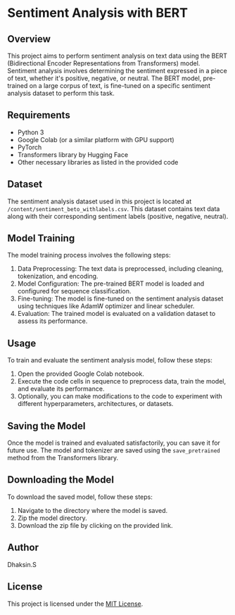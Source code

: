 # Sentiment Analysis with BERT

## Overview
This project aims to perform sentiment analysis on text data using the BERT (Bidirectional Encoder Representations from Transformers) model. Sentiment analysis involves determining the sentiment expressed in a piece of text, whether it's positive, negative, or neutral. The BERT model, pre-trained on a large corpus of text, is fine-tuned on a specific sentiment analysis dataset to perform this task.

## Requirements
- Python 3
- Google Colab (or a similar platform with GPU support)
- PyTorch
- Transformers library by Hugging Face
- Other necessary libraries as listed in the provided code

## Dataset
The sentiment analysis dataset used in this project is located at `/content/sentiment_beto_withlabels.csv`. This dataset contains text data along with their corresponding sentiment labels (positive, negative, neutral).

## Model Training
The model training process involves the following steps:
1. Data Preprocessing: The text data is preprocessed, including cleaning, tokenization, and encoding.
2. Model Configuration: The pre-trained BERT model is loaded and configured for sequence classification.
3. Fine-tuning: The model is fine-tuned on the sentiment analysis dataset using techniques like AdamW optimizer and linear scheduler.
4. Evaluation: The trained model is evaluated on a validation dataset to assess its performance.

## Usage
To train and evaluate the sentiment analysis model, follow these steps:
1. Open the provided Google Colab notebook.
2. Execute the code cells in sequence to preprocess data, train the model, and evaluate its performance.
3. Optionally, you can make modifications to the code to experiment with different hyperparameters, architectures, or datasets.

## Saving the Model
Once the model is trained and evaluated satisfactorily, you can save it for future use. The model and tokenizer are saved using the `save_pretrained` method from the Transformers library.

## Downloading the Model
To download the saved model, follow these steps:
1. Navigate to the directory where the model is saved.
2. Zip the model directory.
3. Download the zip file by clicking on the provided link.

## Author
Dhaksin.S

## License
This project is licensed under the [MIT License](LICENSE).
